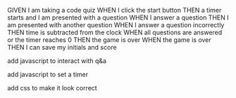 GIVEN I am taking a code quiz
WHEN I click the start button
THEN a timer starts and I am presented with a question
WHEN I answer a question
THEN I am presented with another question
WHEN I answer a question incorrectly
THEN time is subtracted from the clock
WHEN all questions are answered or the timer reaches 0
THEN the game is over
WHEN the game is over
THEN I can save my initials and score

<!-- <step-1> write out questions -->

<!-- <step-2> write out 3 options for each question -->

<step-3> add javascript to interact with q&a

<step-4> add javascript to set a timer

<step-5> add css to make it look correct

<!-- console.log(questions);

function clickStart (){
    startDiv.style.display = "none";
    questions.style.display = "block";
    current = questions[0]
}
// function nextQuestion(){
//     for (let i = 0; i< questions.length; i++) {
        
//     }
    // add an index to current

console.log('hello')
var startDiv = document.getElementById("start");
var startButton = document.getElementById("start-button");

startButton.addEventListener("click", clickStart)

// btn.addEventListener('click', function(){
//     display.innertext = questions[0]
// })

var timeLeft = 30;
var elem = document.getElementById('BodyQuestions');
var timerId = setInterval(countdown, 1000);

function countdown() {
    if (timeLeft == -1) {
        clearTimeout(timerId);
        doSomething();
    } else {
        elem = timeLeft + ' seconds remaining';
        timeLeft--;
    }
} -->